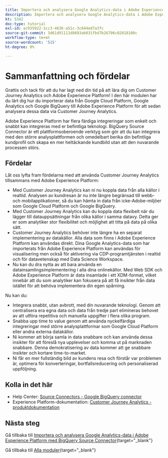 ```yaml
---
title: Importera och analysera Google Analytics-data i Adobe Experience Platform med BigQuery Source Connector - sammanfattning
description: Importera och analysera Google Analytics-data i Adobe Experience Platform med BigQuery Source Connector - sammanfattning
kt: 5342
doc-type: tutorial
exl-id: ac935922-1cc3-4636-a51c-3c644ed7a3fc
source-git-commit: 3d61d91111d8693ab031fbd7b26706c02818108c
workflow-type: tm+mt
source-wordcount: '515'
ht-degree: 0%

---
```


# Sammanfattning och fördelar

Grattis och tack för att du har lagt ned din tid på att lära dig om Customer Journey Analytics och Adobe Experience Platform!
I den här modulen har du lärt dig hur du importerar data från Google Cloud Platform, Google Analytics och Google BigQuery till Adobe Experience Platform för att sedan analysera dessa data via Customer Journey Analytics.

Adobe Experience Platform har flera färdiga integreringar som enkelt och snabbt kan integreras med er befintliga teknologi. BigQuery Source Connector är ett plattformsoberoende verktyg som gör att du kan integrera med den större analysplattformen och omedelbart berika din befintliga kundprofil och skapa en mer heltäckande kundbild utan att den nuvarande processen störs.

## Fördelar

Låt oss lyfta fram fördelarna med att använda Customer Journey Analytics tillsammans med Adobe Experience Platform:

- Med Customer Journey Analytics kan ni nu koppla data från alla källor i realtid. Analysen av kundresan är nu inte längre begränsad till webb- och mobilapplikationer, så du kan hämta in data från icke-Adobe-miljöer som Google Cloud Platform och Google BigQuery.
- Med Customer Journey Analytics kan du koppla data flexibelt när du lägger till datauppsättningar från olika källor i samma datavy. Detta ger er som analytiker stor flexibilitet och möjlighet att titta på data på olika sätt.
- Customer Journey Analytics behöver inte längre ha en separat implementering av datakällor. Alla data som finns i Adobe Experience Platform kan användas direkt. Dina Google Analytics-data som har importerats från Adobe Experience Platform kan användas för visualisering men också för aktivering via CDP-programtjänsten i realtid och för datavetenskap med Data Science Workspace.
- Nu kan du dra nytta av att bara använda en datainsamlingsimplementering i alla dina onlinekällor. Med Web SDK och Adobe Experience Platform är data insamlade i ett XDM-format, vilket innebär att du som analytiker kan fokusera på att få insikter från data istället för att behöva implementera din egen spårning.

Nu kan du:

- Integrera snabbt, utan avbrott, med din nuvarande teknologi. Genom att centralisera era egna data och data från tredje part elimineras behovet av att utföra repetitiva och manuella uppgifter i flera olika program.
- Snabba upp time to value genom att använda nyckelfärdiga integreringar med större analysplattformar som Google Cloud Platform eller andra externa datakällor.
- Ni kommer att börja samla in data snabbare och kan använda dessa insikter för att föreslå nya upplevelser och komma ut på marknaden snabbare. Denna demokratisering av data kommer att ge snabbare insikter och kortare time-to-market.
- Ni får en mer fullständig bild av kundens resa och förstår var problemen är, optimera för konverteringar, bortfallsreducering och personaliserad uppföljning.

## Kolla in det här

- Help Center: [Source Connectors - Google BigQuery connector](https://experienceleague.adobe.com/docs/experience-platform/sources/connectors/databases/bigquery.html)
- Experience Platform-dokumentation: [Customer Journey Analytics - produktdokumentation](https://experienceleague.adobe.com/docs/analytics-platform/using/cja-landing.html?lang=sv)

## Nästa steg

Gå tillbaka till [Importera och analysera Google Analytics-data i Adobe Experience Platform med BigQuery Source Connector](./customer-journey-analytics-bigquery-gcp.md){target="_blank"}

Gå tillbaka till [Alla moduler](./../../../../overview.md){target="_blank"}
